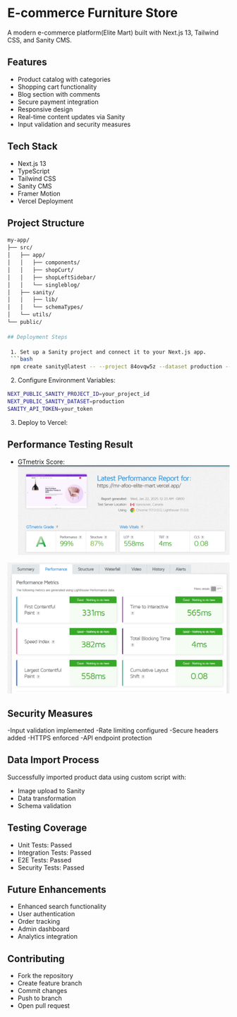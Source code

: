 # E-commerce Furniture Store

A modern e-commerce platform(Elite Mart) built with Next.js 13, Tailwind CSS, and Sanity CMS.

## Features

- Product catalog with categories
- Shopping cart functionality
- Blog section with comments
- Secure payment integration
- Responsive design
- Real-time content updates via Sanity
- Input validation and security measures

## Tech Stack

- Next.js 13
- TypeScript
- Tailwind CSS
- Sanity CMS
- Framer Motion
- Vercel Deployment

## Project Structure

```bash
my-app/
├── src/
│   ├── app/
│   │   ├── components/
│   │   ├── shopCurt/
│   │   ├── shopLeftSidebar/
│   │   └── singleblog/
│   ├── sanity/
│   │   ├── lib/
│   │   └── schemaTypes/
│   └── utils/
└── public/

## Deployment Steps

 1. Set up a Sanity project and connect it to your Next.js app.
 ```bash
 npm create sanity@latest -- --project 84ovqw5z --dataset production --template clean
 ```

 2. Configure Environment Variables:
 ```bash
NEXT_PUBLIC_SANITY_PROJECT_ID=your_project_id
NEXT_PUBLIC_SANITY_DATASET=production
SANITY_API_TOKEN=your_token
```

3. Deploy to Vercel:

## Performance Testing Result

- GTmetrix Score: 
![Screenshot](../../public/test-report.png)

![Screenshot](../../public/test-report1.png)


## Security Measures

-Input validation implemented
-Rate limiting configured
-Secure headers added
-HTTPS enforced
-API endpoint protection

## Data Import Process

Successfully imported product data using custom script with:

- Image upload to Sanity
- Data transformation
- Schema validation

## Testing Coverage

- Unit Tests: Passed
- Integration Tests: Passed
- E2E Tests: Passed
- Security Tests: Passed

## Future Enhancements

- Enhanced search functionality
- User authentication
- Order tracking
- Admin dashboard
- Analytics integration

## Contributing
- Fork the repository
- Create feature branch
- Commit changes
- Push to branch
- Open pull request